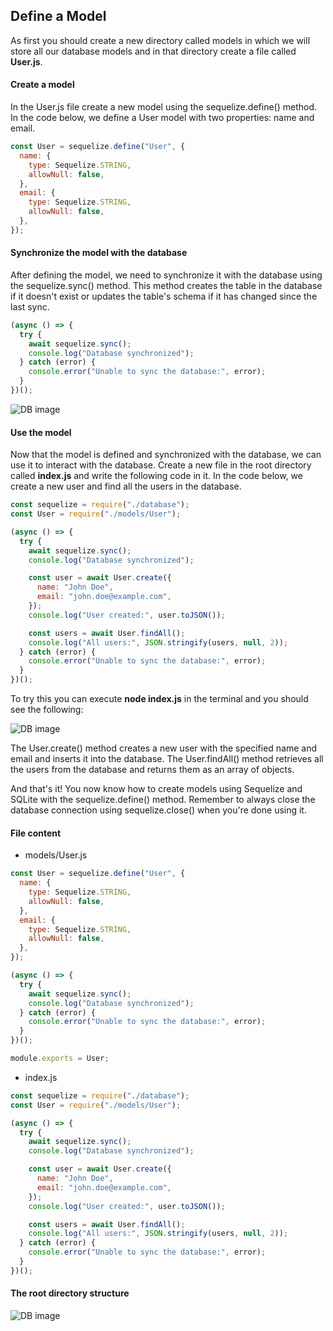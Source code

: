 ## Define a Model

As first you should create a new directory called models in which we will store all our database models and in that directory create a file called **User.js**.

#### Create a model

In the User.js file create a new model using the sequelize.define() method. In the code below, we define a User model with two properties: name and email.

```javascript
const User = sequelize.define("User", {
  name: {
    type: Sequelize.STRING,
    allowNull: false,
  },
  email: {
    type: Sequelize.STRING,
    allowNull: false,
  },
});
```

#### Synchronize the model with the database

After defining the model, we need to synchronize it with the database using the sequelize.sync() method. This method creates the table in the database if it doesn't exist or updates the table's schema if it has changed since the last sync.

```javascript
(async () => {
  try {
    await sequelize.sync();
    console.log("Database synchronized");
  } catch (error) {
    console.error("Unable to sync the database:", error);
  }
})();
```

![DB image](/Articles/BackEnd/SQLite/models2.png)

#### Use the model

Now that the model is defined and synchronized with the database, we can use it to interact with the database. Create a new file in the root directory called **index.js** and write the following code in it. In the code below, we create a new user and find all the users in the database.

```javascript
const sequelize = require("./database");
const User = require("./models/User");

(async () => {
  try {
    await sequelize.sync();
    console.log("Database synchronized");

    const user = await User.create({
      name: "John Doe",
      email: "john.doe@example.com",
    });
    console.log("User created:", user.toJSON());

    const users = await User.findAll();
    console.log("All users:", JSON.stringify(users, null, 2));
  } catch (error) {
    console.error("Unable to sync the database:", error);
  }
})();
```

To try this you can execute **node index.js** in the terminal and you should see the following:

![DB image](/Articles/BackEnd/SQLite/models4.png)

The User.create() method creates a new user with the specified name and email and inserts it into the database. The User.findAll() method retrieves all the users from the database and returns them as an array of objects.

And that's it! You now know how to create models using Sequelize and SQLite with the sequelize.define() method. Remember to always close the database connection using sequelize.close() when you're done using it.

#### File content

- models/User.js

```javascript
const User = sequelize.define("User", {
  name: {
    type: Sequelize.STRING,
    allowNull: false,
  },
  email: {
    type: Sequelize.STRING,
    allowNull: false,
  },
});

(async () => {
  try {
    await sequelize.sync();
    console.log("Database synchronized");
  } catch (error) {
    console.error("Unable to sync the database:", error);
  }
})();

module.exports = User;
```

- index.js

```javascript
const sequelize = require("./database");
const User = require("./models/User");

(async () => {
  try {
    await sequelize.sync();
    console.log("Database synchronized");

    const user = await User.create({
      name: "John Doe",
      email: "john.doe@example.com",
    });
    console.log("User created:", user.toJSON());

    const users = await User.findAll();
    console.log("All users:", JSON.stringify(users, null, 2));
  } catch (error) {
    console.error("Unable to sync the database:", error);
  }
})();
```

#### The root directory structure

![DB image](/Articles/BackEnd/SQLite/models3.png)
